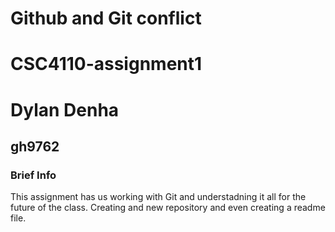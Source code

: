 # Github and Git conflict
# CSC4110-assignment1
# Dylan Denha
## gh9762
###  Brief Info
This assignment has us working with Git and understadning it all for the future of the class. Creating and new repository and even creating a readme file.

